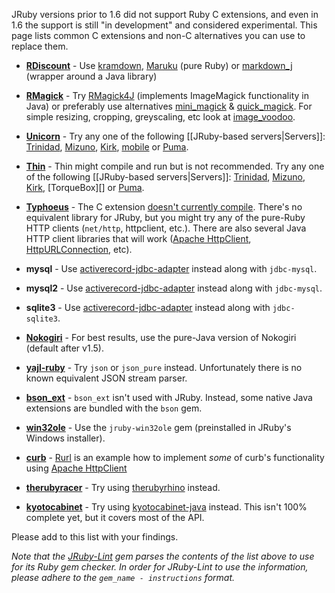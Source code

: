 JRuby versions prior to 1.6 did not support Ruby C extensions, and even in 1.6 the support is still "in development" and considered experimental. This page lists common C extensions and non-C alternatives you can use to replace them.

* **[RDiscount][]** - Use [kramdown][], [Maruku][] (pure Ruby) or [markdown_j][] (wrapper around a Java library)

* **[RMagick][]** - Try [RMagick4J][] (implements ImageMagick functionality in Java) or preferably use alternatives [mini_magick][] & [quick_magick][]. For simple resizing, cropping, greyscaling, etc look at [image_voodoo][].

* **[Unicorn][]** - Try any one of the following [[JRuby-based servers|Servers]]: [Trinidad][], [Mizuno][], [Kirk][], [mobile][] or [Puma][].

* **[Thin][]** - Thin might compile and run but is not recommended. Try any one of the following [[JRuby-based servers|Servers]]: [Trinidad][], [Mizuno][], [Kirk][], [TorqueBox][] or [Puma][].

* **[Typhoeus][]** - The C extension [doesn't currently compile](https://github.com/dbalatero/typhoeus/issues/65). There's no equivalent library for JRuby, but you might try any of the pure-Ruby HTTP clients (`net/http`, httpclient, etc.). There are also several Java HTTP client libraries that will work ([Apache HttpClient][], [HttpURLConnection][], etc).

* **mysql** - Use [activerecord-jdbc-adapter][] instead along with `jdbc-mysql`.

* **mysql2** - Use [activerecord-jdbc-adapter][] instead along with `jdbc-mysql`.

* **sqlite3** - Use [activerecord-jdbc-adapter][] instead along with `jdbc-sqlite3`.

* **[Nokogiri][]** - For best results, use the pure-Java version of Nokogiri (default after v1.5).

* **[yajl-ruby][]** - Try `json` or `json_pure` instead. Unfortunately there is no known equivalent JSON stream parser.

* **[bson_ext][]** - `bson_ext` isn't used with JRuby. Instead, some native Java extensions are bundled with the `bson` gem.

* **[win32ole][]** - Use the `jruby-win32ole` gem (preinstalled in JRuby's Windows installer).

* **[curb][]** - [Rurl][] is an example how to implement _some_ of curb's functionality using [Apache HttpClient][]

* **[therubyracer][]** - Try using [therubyrhino][] instead.

* **[kyotocabinet][]** - Try using [kyotocabinet-java][] instead. This isn't 100% complete yet, but it covers most of the API.

Please add to this list with your findings.

*Note that the [JRuby-Lint][] gem parses the contents of the list above to use for its Ruby gem checker. In order for JRuby-Lint to use the information, please adhere to the `gem_name - instructions` format.*

[RDiscount]: https://github.com/rtomayko/rdiscount
[kramdown]: http://kramdown.rubyforge.org
[Maruku]:https://github.com/nex3/maruku
[markdown_j]: https://github.com/nate/markdown_j
[RMagick]: https://github.com/rmagick/rmagick
[RMagick4J]: https://github.com/Serabe/RMagick4J
[mini_magick]: https://github.com/probablycorey/mini_magick
[quick_magick]: https://github.com/aseldawy/quick_magick
[image_voodoo]: https://github.com/jruby/image_voodoo
[Unicorn]: http://unicorn.bogomips.org/
[Trinidad]: https://github.com/trinidad/trinidad
[Mizuno]: https://github.com/matadon/mizuno
[Kirk]: https://github.com/strobecorp/kirk
[mobile]: http://mobile.www.monde.org/?L=0
[Puma]: http://puma.io/
[Thin]: http://code.macournoyer.com/thin/
[Typhoeus]: https://github.com/dbalatero/typhoeus
[activerecord-jdbc-adapter]: https://github.com/nicksieger/activerecord-jdbc-adapter
[JRuby-Lint]: https://github.com/jruby/jruby-lint
[Nokogiri]: http://nokogiri.org/
[yajl-ruby]: https://github.com/brianmario/yajl-ruby
[bson_ext]: https://github.com/mongodb/mongo-ruby-driver
[Apache HttpClient]: http://hc.apache.org/httpcomponents-client-ga/
[HttpURLConnection]: http://download.oracle.com/javase/1,5.0/docs/api/java/net/HttpURLConnection.html
[win32ole]: http://www.ruby-doc.org/stdlib/libdoc/win32ole/rdoc/index.html
[Rurl]: https://github.com/rcyrus/Rurl
[curb]: http://curb.rubyforge.org/
[therubyracer]: https://github.com/cowboyd/therubyracer
[therubyrhino]: https://github.com/cowboyd/therubyrhino
[kyotocabinet]: http://fallabs.com/kyotocabinet/
[kyotocabinet-java]: https://github.com/csw/kyotocabinet-java